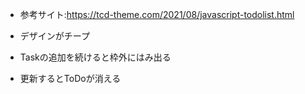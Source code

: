 * 参考サイト:https://tcd-theme.com/2021/08/javascript-todolist.html

* デザインがチープ
* Taskの追加を続けると枠外にはみ出る
* 更新するとToDoが消える
